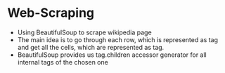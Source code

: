 # Web-Scraping
- Using BeautifulSoup to scrape wikipedia page  
- The main idea is to go through each row, which is represented as <tr> tag and get all the cells, which are represented as <td> tag.  
- BeautifulSoup provides us tag.children accessor generator for all internal tags of the chosen one  
